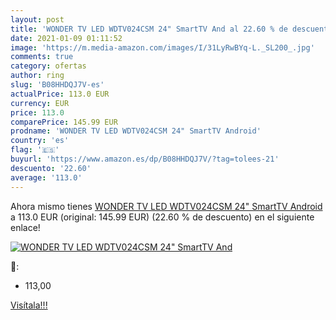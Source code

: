 ```yaml
---
layout: post
title: 'WONDER TV LED WDTV024CSM 24" SmartTV And al 22.60 % de descuento'
date: 2021-01-09 01:11:52
image: 'https://m.media-amazon.com/images/I/31LyRwBYq-L._SL200_.jpg'
comments: true
category: ofertas
author: ring
slug: 'B08HHDQJ7V-es'
actualPrice: 113.0 EUR
currency: EUR
price: 113.0
comparePrice: 145.99 EUR
prodname: 'WONDER TV LED WDTV024CSM 24" SmartTV Android'
country: 'es'
flag: '🇪🇸'
buyurl: 'https://www.amazon.es/dp/B08HHDQJ7V/?tag=tolees-21'
descuento: '22.60'
average: '113.0'
---
```


Ahora mismo tienes [WONDER TV LED WDTV024CSM 24" SmartTV Android](https://www.amazon.es/dp/B08HHDQJ7V/?tag=tolees-21) a 113.0 EUR (original: 145.99 EUR) (22.60 %  de descuento) en el siguiente enlace!

[![WONDER TV LED WDTV024CSM 24" SmartTV And](https://m.media-amazon.com/images/I/31LyRwBYq-L._SL200_.jpg)](https://www.amazon.es/dp/B08HHDQJ7V/?tag=tolees-21)

🔎:

- 113,00

[Visítala!!!](https://www.amazon.es/dp/B08HHDQJ7V/?tag=tolees-21)
